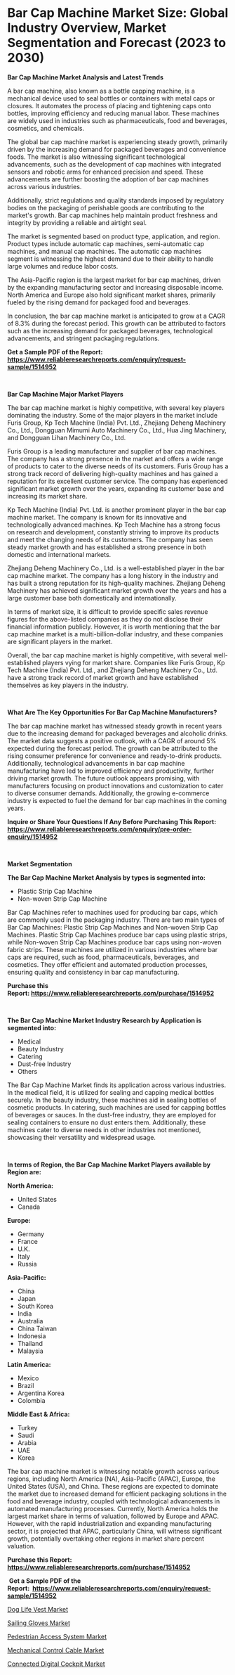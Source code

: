 <p><h1>Bar Cap Machine Market Size: Global Industry Overview, Market Segmentation and Forecast (2023 to 2030)</h1></p><p><strong>Bar Cap Machine Market Analysis and Latest Trends</strong></p>
<p><p>A bar cap machine, also known as a bottle capping machine, is a mechanical device used to seal bottles or containers with metal caps or closures. It automates the process of placing and tightening caps onto bottles, improving efficiency and reducing manual labor. These machines are widely used in industries such as pharmaceuticals, food and beverages, cosmetics, and chemicals.</p><p>The global bar cap machine market is experiencing steady growth, primarily driven by the increasing demand for packaged beverages and convenience foods. The market is also witnessing significant technological advancements, such as the development of cap machines with integrated sensors and robotic arms for enhanced precision and speed. These advancements are further boosting the adoption of bar cap machines across various industries.</p><p>Additionally, strict regulations and quality standards imposed by regulatory bodies on the packaging of perishable goods are contributing to the market's growth. Bar cap machines help maintain product freshness and integrity by providing a reliable and airtight seal.</p><p>The market is segmented based on product type, application, and region. Product types include automatic cap machines, semi-automatic cap machines, and manual cap machines. The automatic cap machines segment is witnessing the highest demand due to their ability to handle large volumes and reduce labor costs.</p><p>The Asia-Pacific region is the largest market for bar cap machines, driven by the expanding manufacturing sector and increasing disposable income. North America and Europe also hold significant market shares, primarily fueled by the rising demand for packaged food and beverages.</p><p>In conclusion, the bar cap machine market is anticipated to grow at a CAGR of 8.3% during the forecast period. This growth can be attributed to factors such as the increasing demand for packaged beverages, technological advancements, and stringent packaging regulations.</p></p>
<p><strong>Get a Sample PDF of the Report:&nbsp; <a href="https://www.reliableresearchreports.com/enquiry/request-sample/1514952">https://www.reliableresearchreports.com/enquiry/request-sample/1514952</a></strong></p>
<p>&nbsp;</p>
<p><strong>Bar Cap Machine Major Market Players</strong></p>
<p><p>The bar cap machine market is highly competitive, with several key players dominating the industry. Some of the major players in the market include Furis Group, Kp Tech Machine (India) Pvt. Ltd., Zhejiang Deheng Machinery Co., Ltd., Dongguan Mimumi Auto Machinery Co., Ltd., Hua Jing Machinery, and Dongguan Lihan Machinery Co., Ltd.</p><p>Furis Group is a leading manufacturer and supplier of bar cap machines. The company has a strong presence in the market and offers a wide range of products to cater to the diverse needs of its customers. Furis Group has a strong track record of delivering high-quality machines and has gained a reputation for its excellent customer service. The company has experienced significant market growth over the years, expanding its customer base and increasing its market share.</p><p>Kp Tech Machine (India) Pvt. Ltd. is another prominent player in the bar cap machine market. The company is known for its innovative and technologically advanced machines. Kp Tech Machine has a strong focus on research and development, constantly striving to improve its products and meet the changing needs of its customers. The company has seen steady market growth and has established a strong presence in both domestic and international markets.</p><p>Zhejiang Deheng Machinery Co., Ltd. is a well-established player in the bar cap machine market. The company has a long history in the industry and has built a strong reputation for its high-quality machines. Zhejiang Deheng Machinery has achieved significant market growth over the years and has a large customer base both domestically and internationally.</p><p>In terms of market size, it is difficult to provide specific sales revenue figures for the above-listed companies as they do not disclose their financial information publicly. However, it is worth mentioning that the bar cap machine market is a multi-billion-dollar industry, and these companies are significant players in the market.</p><p>Overall, the bar cap machine market is highly competitive, with several well-established players vying for market share. Companies like Furis Group, Kp Tech Machine (India) Pvt. Ltd., and Zhejiang Deheng Machinery Co., Ltd. have a strong track record of market growth and have established themselves as key players in the industry.</p></p>
<p>&nbsp;</p>
<p><strong>What Are The Key Opportunities For Bar Cap Machine Manufacturers?</strong></p>
<p><p>The bar cap machine market has witnessed steady growth in recent years due to the increasing demand for packaged beverages and alcoholic drinks. The market data suggests a positive outlook, with a CAGR of around 5% expected during the forecast period. The growth can be attributed to the rising consumer preference for convenience and ready-to-drink products. Additionally, technological advancements in bar cap machine manufacturing have led to improved efficiency and productivity, further driving market growth. The future outlook appears promising, with manufacturers focusing on product innovations and customization to cater to diverse consumer demands. Additionally, the growing e-commerce industry is expected to fuel the demand for bar cap machines in the coming years.</p></p>
<p><strong>Inquire or Share Your Questions If Any Before Purchasing This Report: <a href="https://www.reliableresearchreports.com/enquiry/pre-order-enquiry/1514952">https://www.reliableresearchreports.com/enquiry/pre-order-enquiry/1514952</a></strong></p>
<p>&nbsp;</p>
<p><strong>Market Segmentation</strong></p>
<p><strong>The Bar Cap Machine Market Analysis by types is segmented into:</strong></p>
<p><ul><li>Plastic Strip Cap Machine</li><li>Non-woven Strip Cap Machine</li></ul></p>
<p><p>Bar Cap Machines refer to machines used for producing bar caps, which are commonly used in the packaging industry. There are two main types of Bar Cap Machines: Plastic Strip Cap Machines and Non-woven Strip Cap Machines. Plastic Strip Cap Machines produce bar caps using plastic strips, while Non-woven Strip Cap Machines produce bar caps using non-woven fabric strips. These machines are utilized in various industries where bar caps are required, such as food, pharmaceuticals, beverages, and cosmetics. They offer efficient and automated production processes, ensuring quality and consistency in bar cap manufacturing.</p></p>
<p><strong>Purchase this Report:&nbsp;<a href="https://www.reliableresearchreports.com/purchase/1514952">https://www.reliableresearchreports.com/purchase/1514952</a></strong></p>
<p>&nbsp;</p>
<p><strong>The Bar Cap Machine Market Industry Research by Application is segmented into:</strong></p>
<p><ul><li>Medical</li><li>Beauty Industry</li><li>Catering</li><li>Dust-free Industry</li><li>Others</li></ul></p>
<p><p>The Bar Cap Machine Market finds its application across various industries. In the medical field, it is utilized for sealing and capping medical bottles securely. In the beauty industry, these machines aid in sealing bottles of cosmetic products. In catering, such machines are used for capping bottles of beverages or sauces. In the dust-free industry, they are employed for sealing containers to ensure no dust enters them. Additionally, these machines cater to diverse needs in other industries not mentioned, showcasing their versatility and widespread usage.</p></p>
<p>&nbsp;</p>
<p><strong>In terms of Region, the Bar Cap Machine Market Players available by Region are:</strong></p>
<p>
    <p> <strong> North America: </strong>
        <ul>
            <li>United States</li>
            <li>Canada</li>
        </ul>
        </p> 
    <p> <strong> Europe: </strong>
        <ul>
            <li>Germany</li>
            <li>France</li>
            <li>U.K.</li>
            <li>Italy</li>
            <li>Russia</li>
        </ul>
        </p> 
    <p> <strong> Asia-Pacific: </strong>
        <ul>
            <li>China</li>
            <li>Japan</li>
            <li>South Korea</li>
            <li>India</li>
            <li>Australia</li>
            <li>China Taiwan</li>
            <li>Indonesia</li>
            <li>Thailand</li>
            <li>Malaysia</li>
        </ul>
        </p> 
    <p> <strong> Latin America: </strong>
        <ul>
            <li>Mexico</li>
            <li>Brazil</li>
            <li>Argentina Korea</li>
            <li>Colombia</li>
        </ul>
        </p> 
    <p> <strong> Middle East & Africa: </strong>
        <ul>
            <li>Turkey</li>
            <li>Saudi</li>
            <li>Arabia</li>
            <li>UAE</li>
            <li>Korea</li>
        </ul>
    </p>
    </p>
<p><p>The bar cap machine market is witnessing notable growth across various regions, including North America (NA), Asia-Pacific (APAC), Europe, the United States (USA), and China. These regions are expected to dominate the market due to increased demand for efficient packaging solutions in the food and beverage industry, coupled with technological advancements in automated manufacturing processes. Currently, North America holds the largest market share in terms of valuation, followed by Europe and APAC. However, with the rapid industrialization and expanding manufacturing sector, it is projected that APAC, particularly China, will witness significant growth, potentially overtaking other regions in market share percent valuation.</p></p>
<p><strong>Purchase this Report: <a href="https://www.reliableresearchreports.com/purchase/1514952">https://www.reliableresearchreports.com/purchase/1514952</a></strong></p>
<p>&nbsp;<strong>Get a Sample PDF of the Report:&nbsp;&nbsp;<a href="https://www.reliableresearchreports.com/enquiry/request-sample/1514952">https://www.reliableresearchreports.com/enquiry/request-sample/1514952</a></strong></p>
<p><strong></strong></p>
<p><p><a href="https://www.linkedin.com/pulse/dog-life-vest-market-insights-players-forecast-till-4ogef/">Dog Life Vest Market</a></p><p><a href="https://www.linkedin.com/pulse/sailing-gloves-market-research-report-provides-thorough-drqef/">Sailing Gloves Market</a></p><p><a href="https://github.com/dzharov81/Market-Research-Report-List-1/blob/main/pedestrian-access-system-market.md">Pedestrian Access System Market</a></p><p><a href="https://medium.com/@christinascott1938/mechanical-control-cable-market-size-market-outlook-and-market-forecast-2023-to-2030-05863d923153">Mechanical Control Cable Market</a></p><p><a href="https://github.com/scarol104/Market-Research-Report-List-1/blob/main/connected-digital-cockpit-market.md">Connected Digital Cockpit Market</a></p></p>